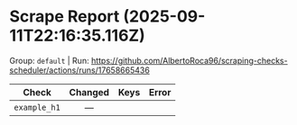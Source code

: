 # Scrape Report (2025-09-11T22:16:35.116Z)

Group: `default`  |  Run: https://github.com/AlbertoRoca96/scraping-checks-scheduler/actions/runs/17658665436

| Check | Changed | Keys | Error |
|---|:---:|:--|:--|
| `example_h1` | — |  |  |
